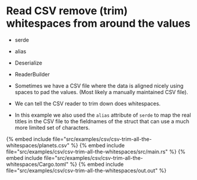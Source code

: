 # Read CSV remove (trim) whitespaces from around the values

* serde
* alias
* Deserialize
* ReaderBuilder

* Sometimes we have a CSV file where the data is aligned nicely using spaces to pad the values. (Most likely a manually maintained CSV file).
* We can tell the CSV reader to trim down does whitespaces.

* In this example we also used the `alias` attribute of `serde` to map the real titles in the CSV file to the fieldnames of the struct that can use a much more limited set of characters.

{% embed include file="src/examples/csv/csv-trim-all-the-whitespaces/planets.csv" %}
{% embed include file="src/examples/csv/csv-trim-all-the-whitespaces/src/main.rs" %}
{% embed include file="src/examples/csv/csv-trim-all-the-whitespaces/Cargo.toml" %}
{% embed include file="src/examples/csv/csv-trim-all-the-whitespaces/out.out" %}


